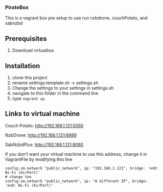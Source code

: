 ### PirateBox
This is a vagrant box pre setup to use run nzbdrone, couchPotato, and sabnzbd

## Prerequisites
1. Download virtualbox


## Installation
1. clone this project
2. rename settings.template.sh -> settings.sh
3. Change the settings to your settings in settings.sh
4. navigate to this folder in the command line
5. type `vagrant up`

## Links to virtual machine
Couch Potato: http://192.168.1.121:5050

NzbDrone: http://192.168.1.121:8989

SabNzbdPlus: http://192.168.1.121:8080


If you don't want your virtual machine to use this address, change it in VagrantFile by modifying this line
```
config.vm.network "public_network", ip: "192.168.1.121", bridge: 'en0: Wi-Fi (AirPort)'
# change too
config.vm.network "public_network", ip: "A different IP", bridge: 'en0: Wi-Fi (AirPort)'
```